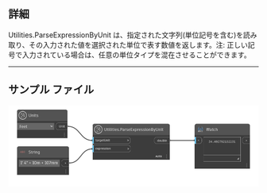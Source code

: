 ## 詳細
Utilities.ParseExpressionByUnit は、指定された文字列(単位記号を含む)を読み取り、その入力された値を選択された単位で表す数値を返します。注: 正しい記号で入力されている場合は、任意の単位タイプを混在させることができます。
___
## サンプル ファイル

![Utilities.ParseExpressionByUnit](./DynamoUnits.Utilities.ParseExpressionByUnit_img.png)
